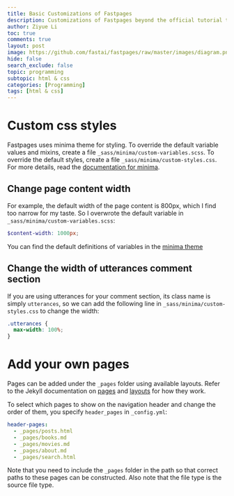 ```yaml
---
title: Basic Customizations of Fastpages
description: Customizations of Fastpages beyond the official tutorial to make it more personal.
author: Ziyue Li
toc: true
comments: true
layout: post
image: https://github.com/fastai/fastpages/raw/master/images/diagram.png
hide: false
search_exclude: false
topic: programming
subtopic: html & css
categories: [Programming]
tags: [html & css]
---
```


# Custom css styles
Fastpages uses minima theme for styling. To override the default variable values and mixins, create a file `_sass/minima/custom-variables.scss`. To override the default styles, create a file `_sass/minima/custom-styles.css`. For more details, read the [documentation for minima](https://github.com/jekyll/minima#sass).

## Change page content width
For example, the default width of the page content is 800px, which I find too narrow for my taste. So I overwrote the default variable in `_sass/minima/custom-variables.scss`:

```scss
$content-width: 1000px;
```
You can find the default definitions of variables in the [minima theme](https://github.com/jekyll/minima/blob/master/_sass/minima/initialize.scss)

## Change the width of utterances comment section
If you are using utterances for your comment section, its class name is simply `utterances`, so we can add the following line in `_sass/minima/custom-styles.css` to change the width:
```scss
.utterances {
  max-width: 100%;
}
```

# Add your own pages
Pages can be added under the `_pages` folder using available layouts. Refer to the Jekyll documentation on [pages](https://jekyllrb.com/docs/pages/) and [layouts](https://jekyllrb.com/docs/layouts/) for how they work.

To select which pages to show on the navigation header and change the order of them, you specify `header_pages` in `_config.yml`:

```yml
header-pages:
  - _pages/posts.html
  - _pages/books.md
  - _pages/movies.md
  - _pages/about.md
  - _pages/search.html
```

Note that you need to include the `_pages` folder in the path so that correct paths to these pages can be constructed. Also note that the file type is the source file type.


